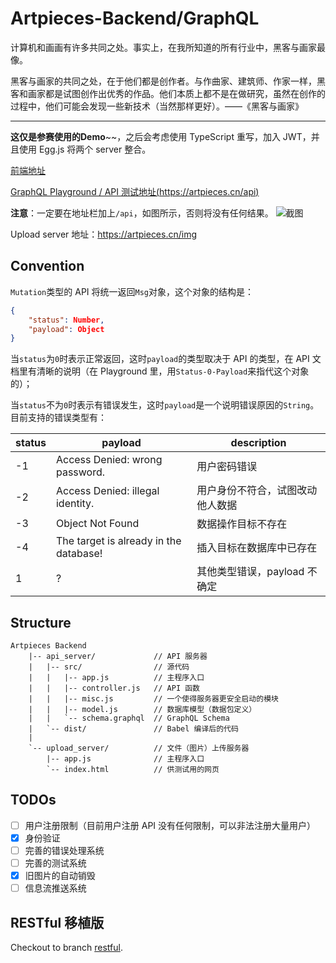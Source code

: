 # Artpieces-Backend/GraphQL

计算机和画画有许多共同之处。事实上，在我所知道的所有行业中，黑客与画家最像。

黑客与画家的共同之处，在于他们都是创作者。与作曲家、建筑师、作家一样，黑客和画家都是试图创作出优秀的作品。他们本质上都不是在做研究，虽然在创作的过程中，他们可能会发现一些新技术（当然那样更好）。——《黑客与画家》

---
**这仅是参赛使用的Demo**~~，之后会考虑使用 TypeScript 重写，加入 JWT，并且使用 Egg.js 将两个 server 整合。

[前端地址](https://github.com/Frost-Lee/Art-Pieces-front-end)

[GraphQL Playground / API 测试地址(https://artpieces.cn/api)](https://artpieces.cn/api)

**注意**：一定要在地址栏加上`/api`，如图所示，否则将没有任何结果。
![截图](https://wx3.sinaimg.cn/mw1024/8163951ely1funftn0f3vj20gv05daa0.jpg)

Upload server 地址：https://artpieces.cn/img

## Convention

`Mutation`类型的 API 将统一返回`Msg`对象，这个对象的结构是：

```json
{
    "status": Number,
    "payload": Object
}
```

当`status`为`0`时表示正常返回，这时`payload`的类型取决于 API 的类型，在 API 文档里有清晰的说明（在 Playground 里，用`Status-0-Payload`来指代这个对象的）；

当`status`不为`0`时表示有错误发生，这时`payload`是一个说明错误原因的`String`。目前支持的错误类型有：

| status | payload                                | description                      |
| ------ | -------------------------------------- | -------------------------------- |
| -1     | Access Denied: wrong password.         | 用户密码错误                     |
| -2     | Access Denied: illegal identity.       | 用户身份不符合，试图改动他人数据 |
| -3     | Object Not Found                       | 数据操作目标不存在               |
| -4     | The target is already in the database! | 插入目标在数据库中已存在         |
| 1      | ?                                      | 其他类型错误，payload 不确定     |

## Structure

```
Artpieces Backend
    |-- api_server/             // API 服务器
    |   |-- src/                // 源代码
    |   |   |-- app.js          // 主程序入口
    |   |   |-- controller.js   // API 函数
    |   |   |-- misc.js         // 一个使得服务器更安全启动的模块
    |   |   |-- model.js        // 数据库模型（数据包定义）
    |   |   `-- schema.graphql  // GraphQL Schema
    |   `-- dist/               // Babel 编译后的代码
    |
    `-- upload_server/          // 文件（图片）上传服务器
        |-- app.js              // 主程序入口
        `-- index.html          // 供测试用的网页
```

## TODOs

-   [ ] 用户注册限制（目前用户注册 API 没有任何限制，可以非法注册大量用户）
-   [x] 身份验证
-   [ ] 完善的错误处理系统
-   [ ] 完善的测试系统
-   [x] 旧图片的自动销毁
-   [ ] 信息流推送系统

## RESTful 移植版

Checkout to branch [restful](https://github.com/ZJUGuoShuai/ArtPieces-Back-end/tree/restful).

